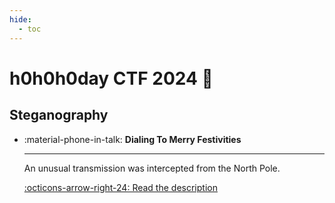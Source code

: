 ```yaml
---
hide:
  - toc
---
```


# h0h0h0day CTF 2024 :santa:

## Steganography

<div class="grid cards" markdown>

-   :material-phone-in-talk: __Dialing To Merry Festivities__

    ---

    An unusual transmission was intercepted from the North Pole.

    [:octicons-arrow-right-24: Read the description](dialing-to-merry-festivities/README.md)

</div>
